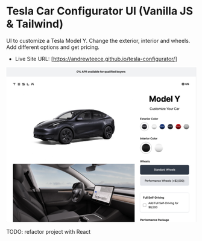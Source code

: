 # Tesla Car Configurator UI (Vanilla JS & Tailwind)

UI to customize a Tesla Model Y. Change the exterior, interior and wheels. Add different options and get pricing.

- Live Site URL: [https://andrewteece.github.io/tesla-configurator/]

<img src="./images/screen.jpg" />   


TODO: refactor project with React